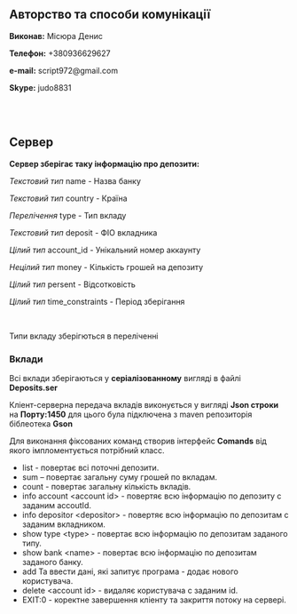 <h2>Авторство та способи комунікації</h2>
<p><b>Виконав:</b> Місюра Денис </p>
<p><b>Телефон:</b> +380936629627</p>
<p><b>e-mail:</b> script972@gmail.com</p>
<p><b>Skype:</b> judo8831</p>
<br>
<br>
<h2>Сервер</h2>
<p><b>Сервер зберігає таку інформацію про депозити:</b></p>
    <p><i>Текстовий тип</i> name - Назва банку</p> 
    <p><i>Текстовий тип</i> country - Країна</p>
    <p><i>Перелічення</i> type - Тип вкладу</p>
    <p><i>Текстовий тип</i> deposit - ФІО вкладника</p>
    <p><i>Цілий тип</i> account_id - Унікальний номер аккаунту</p>
    <p><i>Нецілий тип</i> money - Кількість грошей на депозиту</p>
    <p><i>Цілий тип</i> persent - Відсотковість</p>
    <p><i>Цілий тип</i> time_constraints - Період зберігання</p>
 <br>
 <p>Типи вкладу зберігються в переліченні</p>
 <h3>Вклади</h3>
 <p>Всі вклади зберігаються у <b>серіалізованному</b> вигляді в файлі <b>Deposits.ser</b></p>
 <p>Кліент-серверна передача вкладів виконується у вигляді <b>Json строки</b> на <b>Порту:1450</b> для цього була підключена з maven репозиторія біблеотека <b>Gson</b> </p>
 
 <p>Для виконання фіксованих команд створив інтерфейс <b>Comands</b> від якого імпломентується потрібний класс.</p>
 <ul>
  <li>list - повертає всі поточні депозити.</li> 
  <li>sum – повертає загальну суму грошей по вкладам.</li>
  <li>count - повертає загальну кількість вкладів.</li>
  <li>info account &ltaccount id&gt - повертяє всю інформацію по депозиту с заданим accoutId.</li>
  <li>info depositor &ltdepositor&gt - повертяє всю інформацію по депозитам с заданим вкладником.</li>
  <li>show type &lttype&gt - повертає всю інформацію по депозитам заданого типу.</li>
  <li>show bank &ltname&gt - повертає всю інформацію по депозитам заданого банку.</li>
  <li>add Та ввести дані, які запитує програма - додає нового користувача.</li>
  <li>delete &ltaccount id&gt - видаляє користувача с заданим id.</li>
  <li>EXIT:0 - коректне завершення кліенту та закриття потоку на сервері.</li>

 </ul>
  
 
